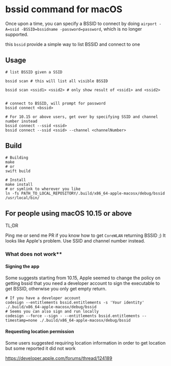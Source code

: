 # bssid command for macOS

Once upon a time, you can specify a BSSID to connect by doing `airport -A=ssid -BSSID=bssidname -password=password`, which is no longer supported.


this `bssid` provide a simple way to list BSSID and connect to one


## Usage

``` shell
# list BSSID given a SSID

bssid scan # this will list all visible BSSID

bssid scan <ssid1> <ssid2> # only show result of <ssid1> and <ssid2>


# connect to BSSID, will prompt for password
bssid connect <bssid>

# For 10.15 or above users, get over by specifying SSID and channel number instead
bssid connect --ssid <ssid>
bssid connect --ssid <ssid> --channel <channelNumber>
```

## Build

``` shell
# Building
make
# or
swift build

# Install
make install
# or symlink to wherever you like
ln -fs PATH_TO_LOCAL_REPOSITORY/.build/x86_64-apple-macosx/debug/bssid /usr/local/bin/
```

## For people using macOS 10.15 or above

TL;DR

Ping me or send me PR if you know how to get `CoreWLAN` returning BSSID ;)
It looks like Apple's problem. Use SSID and channel number instead.

### What does not work**

#### Signing the app
Some suggests starting from 10.15, Apple seemed to change the policy on getting bssid that you need a developer account to sign the executable to get BSSID, otherwise you only get empty return.

``` shell
# If you have a developer account
codesign --entitlements bssid.entitlements -s 'Your identity' ./.build/x86_64-apple-macosx/debug/bssid
# Seems you can also sign and run locally
codesign --force --sign - --entitlements bssid.entitlements --timestamp=none ./.build/x86_64-apple-macosx/debug/bssid
```

#### Requesting location permission

Some users suggested requiring location information in order to get location but some reported it did not work

https://developer.apple.com/forums/thread/124189